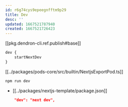 ```yaml
---
id: r6g74cys9epeegnfftm9p29
title: Dev
desc: ''
updated: 1667521787940
created: 1667521726423
---
```


[[pkg.dendron-cli.ref.publish#base]]

```ts
dev {
    startNextDev
}
```

[[../packages/pods-core/src/builtin/NextjsExportPod.ts]]
```ts
npm run dev
```

- [[../packages/nextjs-template/package.json]]
```json
    "dev": "next dev",
```